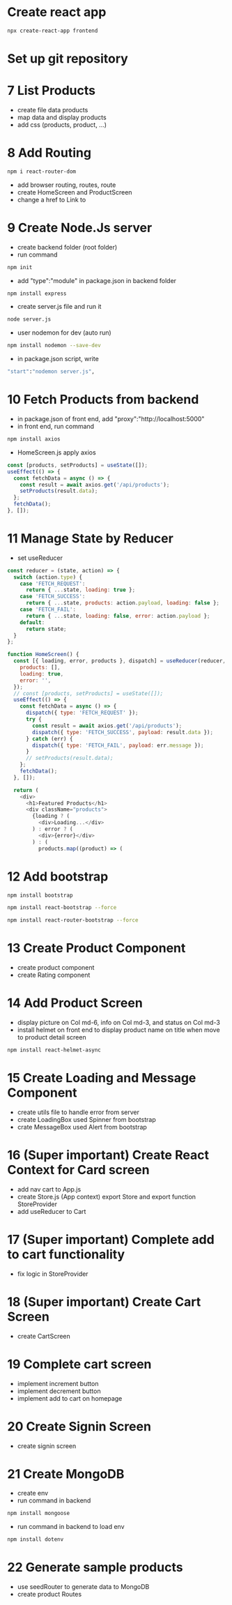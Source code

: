 # Create react app

```sh
npx create-react-app frontend
```

# Set up git repository

# 7 List Products

- create file data products
- map data and display products
- add css (products, product, ...)

# 8 Add Routing

```sh
npm i react-router-dom
```

- add browser routing, routes, route
- create HomeScreen and ProductScreen
- change a href to Link to

# 9 Create Node.Js server

- create backend folder (root folder)
- run command

```sh
npm init
```

- add "type":"module" in package.json in backend folder

```sh
npm install express
```

- create server.js file and run it

```sh
node server.js
```

- user nodemon for dev (auto run)

```sh
npm install nodemon --save-dev
```

- in package.json script, write

```sh
"start":"nodemon server.js",
```

# 10 Fetch Products from backend

- in package.json of front end, add "proxy":"http://localhost:5000"
- in front end, run command

```sh
npm install axios
```

- HomeScreen.js apply axios

```js
const [products, setProducts] = useState([]);
useEffect(() => {
  const fetchData = async () => {
    const result = await axios.get('/api/products');
    setProducts(result.data);
  };
  fetchData();
}, []);
```

# 11 Manage State by Reducer

- set useReducer

```js
const reducer = (state, action) => {
  switch (action.type) {
    case 'FETCH_REQUEST':
      return { ...state, loading: true };
    case 'FETCH_SUCCESS':
      return { ...state, products: action.payload, loading: false };
    case 'FETCH_FAIL':
      return { ...state, loading: false, error: action.payload };
    default:
      return state;
  }
};

function HomeScreen() {
  const [{ loading, error, products }, dispatch] = useReducer(reducer, {
    products: [],
    loading: true,
    error: '',
  });
  // const [products, setProducts] = useState([]);
  useEffect(() => {
    const fetchData = async () => {
      dispatch({ type: 'FETCH_REQUEST' });
      try {
        const result = await axios.get('/api/products');
        dispatch({ type: 'FETCH_SUCCESS', payload: result.data });
      } catch (err) {
        dispatch({ type: 'FETCH_FAIL', payload: err.message });
      }
      // setProducts(result.data);
    };
    fetchData();
  }, []);
```

```js
  return (
    <div>
      <h1>Featured Products</h1>
      <div className="products">
        {loading ? (
          <div>Loading...</div>
        ) : error ? (
          <div>{error}</div>
        ) : (
          products.map((product) => (
```

# 12 Add bootstrap

```sh
npm install bootstrap
```

```sh
npm install react-bootstrap --force
```

```sh
npm install react-router-bootstrap --force
```

# 13 Create Product Component

- create product component
- create Rating component

# 14 Add Product Screen

- display picture on Col md-6, info on Col md-3, and status on Col md-3
- install helmet on front end to display product name on title when move to product detail screen

```sh
npm install react-helmet-async
```

# 15 Create Loading and Message Component

- create utils file to handle error from server
- create LoadingBox used Spinner from bootstrap
- crate MessageBox used Alert from bootstrap

# 16 (Super important) Create React Context for Card screen

- add nav cart to App.js
- create Store.js (App context) export Store and export function StoreProvider
- add useReducer to Cart

# 17 (Super important) Complete add to cart functionality

- fix logic in StoreProvider

# 18 (Super important) Create Cart Screen

- create CartScreen

# 19 Complete cart screen

- implement increment button
- implement decrement button
- implement add to cart on homepage

# 20 Create Signin Screen

- create signin screen

# 21 Create MongoDB

- create env
- run command in backend

```sh
npm install mongoose
```

- run command in backend to load env

```sh
npm install dotenv
```

# 22 Generate sample products

- use seedRouter to generate data to MongoDB
- create product Routes
